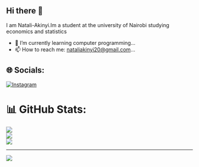 ## Hi there 👋
I am Natali-Akinyi.Im a student at the university of Nairobi studying economics and statistics
- 🌱 I’m currently learning computer programming...
- 📫 How to reach me: nataliakinyi20@gmail.com...

## 🌐 Socials:
[![Instagram](https://img.shields.io/badge/Instagram-%23E4405F.svg?logo=Instagram&logoColor=white)](https://instagram.com/N4tty_Nat) 
# 📊 GitHub Stats:
![](https://github-readme-stats.vercel.app/api?username=Natali-Akinyi&theme=swift&hide_border=false&include_all_commits=true&count_private=false)<br/>
![](https://nirzak-streak-stats.vercel.app/?user=Natali-Akinyi&theme=swift&hide_border=false)<br/>
![](https://github-readme-stats.vercel.app/api/top-langs/?username=Natali-Akinyi&theme=swift&hide_border=false&include_all_commits=true&count_private=false&layout=compact)

---
[![](https://visitcount.itsvg.in/api?id=Natali-Akinyi&icon=0&color=0)](https://visitcount.itsvg.in)

<!-- Proudly created with GPRM ( https://gprm.itsvg.in ) -->
